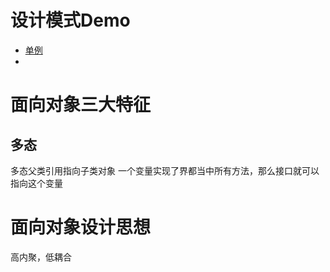 # 设计模式Demo
- [单例](content/singleton)
- 

# 面向对象三大特征
## 多态
多态父类引用指向子类对象
一个变量实现了界都当中所有方法，那么接口就可以指向这个变量

# 面向对象设计思想
高内聚，低耦合



